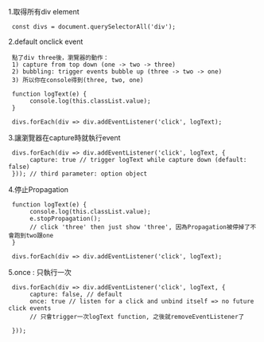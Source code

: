1.取得所有div element

     const divs = document.querySelectorAll('div');

2.default onclick event

     點了div three後，瀏覽器的動作：
     1) capture from top down (one -> two -> three)
     2) bubbling: trigger events bubble up (three -> two -> one)
     3) 所以你在console得到(three, two, one)

     function logText(e) {
          console.log(this.classList.value);
     }

     divs.forEach(div => div.addEventListener('click', logText);

3.讓瀏覽器在capture時就執行event

     divs.forEach(div => div.addEventListener('click', logText, {
          capture: true // trigger logText while capture down (default: false)
     })); // third parameter: option object

4.停止Propagation

     function logText(e) {
          console.log(this.classList.value);
          e.stopPropagation();
          // click 'three' then just show 'three', 因為Propagation被停掉了不會跑到two跟one
     }

     divs.forEach(div => div.addEventListener('click', logText);

5.once : 只執行一次

     divs.forEach(div => div.addEventListener('click', logText, {
          capture: false, // default
          once: true // listen for a click and unbind itself => no future click events
          // 只會trigger一次logText function, 之後就removeEventListener了

     }));

